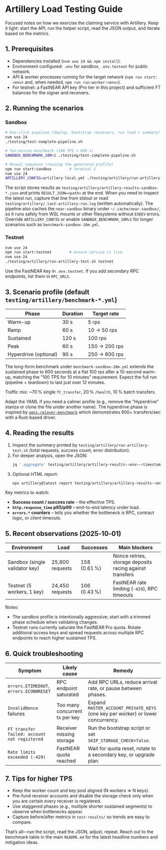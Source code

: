 # Artillery Load Testing Guide

Focused notes on how we exercise the claiming service with Artillery. Keep it light: start the API, run the helper script, read the JSON output, and iterate based on the metrics.

## 1. Prerequisites

- Dependencies installed (`nvm use 24 && npm install`).
- Environment configured: `.env` for sandbox, `.env.testnet` for public network.
- API & worker processes running for the target network (`npm run start:<env>` and, when needed, `npm run run:worker:<env>`).
- For testnet: a FastNEAR API key (Pro tier in this project) and sufficient FT balances for the signer and receivers.

## 2. Running the scenarios

### Sandbox

```bash
# One-click pipeline (deploy, bootstrap receivers, run load + summary)
nvm use 24
./testing/test-complete-pipeline.sh

# Ten-minute benchmark (100 TPS × 600 s)
SANDBOX_BENCHMARK_10M=1 ./testing/test-complete-pipeline.sh

# Manual sequence (reusing the generated profile)
npm run start:sandbox        # terminal 1
nvm use 24
ARTILLERY_CONFIG=artillery-local.yml ./testing/artillery/run-artillery-test.sh sandbox  # terminal 2
```

The script stores results as `testing/artillery/artillery-results-sandbox-*.json` and prints `RESULT_JSON=<path>` at the end. When you need to inspect the latest run, capture that line from stdout or read `testing/artillery/.last-artillery-run.log` (written automatically). The pipeline also caches the `near-sandbox` binary under `~/.cache/near-sandbox/`, so it runs safely from WSL mounts or other filesystems without `EXDEV` errors. Override `ARTILLERY_CONFIG` or enable `SANDBOX_BENCHMARK_10M=1` for longer scenarios such as `benchmark-sandbox-10m.yml`.

### Testnet

```bash
nvm use 24
npm run start:testnet        # ensure service is live
nvm use 24
./testing/artillery/run-artillery-test.sh testnet
```

Use the FastNEAR key in `.env.testnet`. If you add secondary RPC endpoints, list them in `RPC_URLS`.

## 3. Scenario profile (default `testing/artillery/benchmark-*.yml`)

| Phase | Duration | Target rate |
| --- | --- | --- |
| Warm-up | 30 s | 5 rps |
| Ramp | 60 s | 10 → 50 rps |
| Sustained | 120 s | 100 rps |
| Peak | 60 s | 150 → 200 rps |
| Hyperdrive (optional) | 90 s | 250 → 600 rps |

The long-form benchmark under `benchmark-sandbox-10m.yml` extends the sustained phase to 600 seconds at a flat 100 rps after a 10-second warm-up, matching the “100 TPS for 10 minutes” requirement. Expect the full run (pipeline + teardown) to last just over 12 minutes.

Traffic mix: ~70 % single `ft_transfer`, 20 % `/health`, 10 % batch transfers.

Adapt the YAML if you need a calmer profile (e.g., remove the "Hyperdrive" stanza or clone the file under another name). The hyperdrive phase is inspired by [`omni-relayer-benchmark`](https://github.com/frolvanya/omni-relayer-benchmark) which demonstrates 600+ transfers/sec with a Rust-based driver.

## 4. Reading the results

1. Inspect the summary printed by `testing/artillery/run-artillery-test.sh` (total requests, success count, error distribution).
2. For deeper analysis, open the JSON:
   ```bash
   jq '.aggregate' testing/artillery/artillery-results-<env>-<timestamp>.json
   ```
3. Optional HTML report:
   ```bash
   npx artillery@latest report testing/artillery/artillery-results-<env>-<timestamp>.json
   ```

Key metrics to watch:
- **Success count / success rate** – the effective TPS.
- **`http.response_time` p95/p99** – end-to-end latency under load.
- **`errors.*` counters** – tells you whether the bottleneck is RPC, contract logic, or client timeouts.

## 5. Recent observations (2025‑10‑01)

| Environment | Load | Successes | Main blockers |
| --- | --- | --- | --- |
| Sandbox (single validator key) | 25,800 requests | 158 (0.61 %) | Nonce retries, storage deposits racing against transfers |
| Testnet (5 workers, 1 key) | 24,450 requests | 106 (0.43 %) | FastNEAR rate limiting (`-429`), RPC timeouts |

Notes:
- The sandbox profile is intentionally aggressive; start with a trimmed phase schedule when validating changes.
- Testnet runs currently saturate the FastNEAR Pro quota. Rotate additional access keys and spread requests across multiple RPC endpoints to reach higher sustained TPS.

## 6. Quick troubleshooting

| Symptom | Likely cause | Remedy |
| --- | --- | --- |
| `errors.ETIMEDOUT`, `errors.ECONNRESET` | RPC endpoint saturated | Add RPC URLs, reduce arrival rate, or pause between phases. |
| `InvalidNonce` failures | Too many concurrent tx per key | Expand `MASTER_ACCOUNT_PRIVATE_KEYS` (one key per worker) or lower concurrency. |
| `FT transfer failed: account not registered` | Receiver missing storage | Run the bootstrap script or set `SKIP_STORAGE_CHECK=false`. |
| `Rate limits exceeded (-429)` | FastNEAR quota reached | Wait for quota reset, rotate to a secondary key, or upgrade plan. |

## 7. Tips for higher TPS

- Keep the worker count and key pool aligned (N workers ⇒ N keys).
- Pre-fund receiver accounts and disable the storage check only when you are certain every receiver is registered.
- Use staggered phases (e.g., multiple shorter sustained segments) to observe when bottlenecks appear.
- Capture before/after metrics in `test-results/` so trends are easy to compare.

That’s all—run the script, read the JSON, adjust, repeat. Reach out to the benchmark table in the main `README.md` for the latest headline numbers and mitigation ideas.